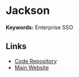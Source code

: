 # Jackson

**Keywords:** Enterprise SSO

## Links

- [Code Repository](https://github.com/boxyhq/jackson)
- [Main Website](https://boxyhq.com/docs/jackson/overview)
